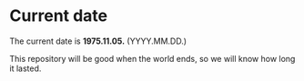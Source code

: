 # Current date

The current date is **1975.11.05.** (YYYY.MM.DD.)

This repository will be good when the world ends, so we will know how long it lasted.